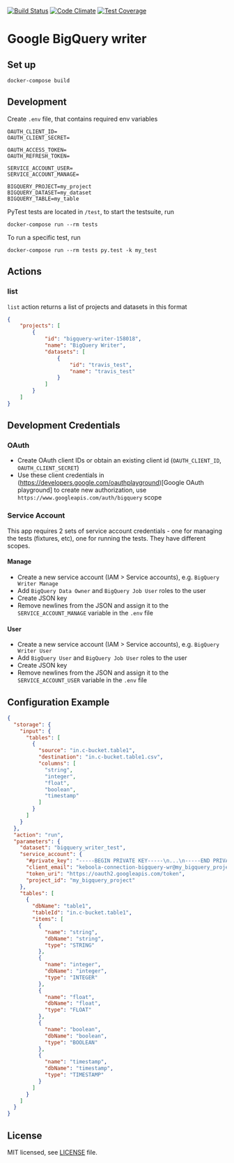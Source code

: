 [![Build Status](https://travis-ci.org/keboola/google-bigquery-writer.svg?branch=master)](https://travis-ci.org/keboola/google-bigquery-writer) 
[![Code Climate](https://codeclimate.com/github/keboola/google-bigquery-writer/badges/gpa.svg)](https://codeclimate.com/github/keboola/google-bigquery-writer)
[![Test Coverage](https://codeclimate.com/github/keboola/google-bigquery-writer/badges/coverage.svg)](https://codeclimate.com/github/keboola/google-bigquery-writer/coverage)

# Google BigQuery writer

## Set up

```
docker-compose build
```

## Development

Create `.env` file, that contains required env variables
```
OAUTH_CLIENT_ID=
OAUTH_CLIENT_SECRET=

OAUTH_ACCESS_TOKEN=
OAUTH_REFRESH_TOKEN=

SERVICE_ACCOUNT_USER=
SERVICE_ACCOUNT_MANAGE=

BIGQUERY_PROJECT=my_project
BIGQUERY_DATASET=my_dataset
BIGQUERY_TABLE=my_table
```

PyTest tests are located in `/test`, to start the testsuite, run 

```
docker-compose run --rm tests 
```

To run a specific test, run

```
docker-compose run --rm tests py.test -k my_test
```

## Actions

### list

`list` action returns a list of projects and datasets in this format

```json
{
    "projects": [
        {
            "id": "bigquery-writer-158018",
            "name": "BigQuery Writer",
            "datasets": [
                {
                    "id": "travis_test",
                    "name": "travis_test"
                }
            ]
        }
    ]
}
```

## Development Credentials

### OAuth

- Create OAuth client IDs or obtain an existing client id (`OAUTH_CLIENT_ID`, `OAUTH_CLIENT_SECRET`)
- Use these client credentials in (https://developers.google.com/oauthplayground)[Google OAuth playground] to create new authorization, use `https://www.googleapis.com/auth/bigquery` scope 

### Service Account

This app requires 2 sets of service account credentials - one for managing the tests (fixtures, etc), one for running the tests. They have different scopes.

#### Manage

- Create a new service account (IAM > Service accounts), e.g. `BigQuery Writer Manage`
- Add `BigQuery Data Owner` and `BigQuery Job User` roles to the user
- Create JSON key
- Remove newlines from the JSON and assign it to the `SERVICE_ACCOUNT_MANAGE` variable in the `.env` file  

#### User

- Create a new service account (IAM > Service accounts), e.g. `BigQuery Writer User`
- Add `BigQuery User` and `BigQuery Job User` roles to the user
- Create JSON key
- Remove newlines from the JSON and assign it to the `SERVICE_ACCOUNT_USER` variable in the `.env` file

## Configuration Example

```json
{
  "storage": {
    "input": {
      "tables": [
        {
          "source": "in.c-bucket.table1",
          "destination": "in.c-bucket.table1.csv",
          "columns": [
            "string",
            "integer",
            "float",
            "boolean",
            "timestamp"
          ]
        }
      ]
    }
  },
  "action": "run",
  "parameters": {
    "dataset": "bigquery_writer_test",
    "service_account": {
      "#private_key": "-----BEGIN PRIVATE KEY-----\n...\n-----END PRIVATE KEY-----\n",
      "client_email": "keboola-connection-bigquery-wr@my_bigquery_project.iam.gserviceaccount.com",
      "token_uri": "https://oauth2.googleapis.com/token",
      "project_id": "my_bigquery_project"
    },    
    "tables": [
      {
        "dbName": "table1",
        "tableId": "in.c-bucket.table1",
        "items": [
          {
            "name": "string",
            "dbName": "string",
            "type": "STRING"
          },
          {
            "name": "integer",
            "dbName": "integer",
            "type": "INTEGER"
          },
          {
            "name": "float",
            "dbName": "float",
            "type": "FLOAT"
          },
          {
            "name": "boolean",
            "dbName": "boolean",
            "type": "BOOLEAN"
          },
          {
            "name": "timestamp",
            "dbName": "timestamp",
            "type": "TIMESTAMP"
          }
        ]
      }
    ]
  }
}
```

## License

MIT licensed, see [LICENSE](./LICENSE) file.
